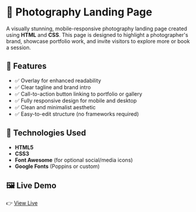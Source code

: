 # 📸 Photography Landing Page

A visually stunning, mobile-responsive photography landing page created using **HTML** and **CSS**. This page is designed to highlight a photographer's brand, showcase portfolio work, and invite visitors to explore more or book a session.

## 🌟 Features

- ✅ Overlay for enhanced readability
- ✅ Clear tagline and brand intro
- ✅ Call-to-action button linking to portfolio or gallery
- ✅ Fully responsive design for mobile and desktop
- ✅ Clean and minimalist aesthetic
- ✅ Easy-to-edit structure (no frameworks required)

## 🔧 Technologies Used

- **HTML5**
- **CSS3**
- **Font Awesome** (for optional social/media icons)
- **Google Fonts** (Poppins or custom)

## 🖼️ Live Demo

👉 [View Live](https://yourusername.github.io/photography-landing-page)




